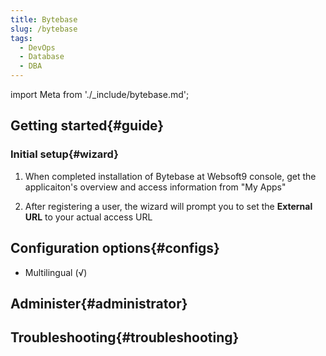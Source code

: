 ```yaml
---
title: Bytebase
slug: /bytebase
tags:
  - DevOps
  - Database
  - DBA
---
```


import Meta from './_include/bytebase.md';

<Meta name="meta" />

## Getting started{#guide}

### Initial setup{#wizard}

1. When completed installation of Bytebase at Websoft9 console, get the applicaiton's overview and access information from "My Apps"  

2. After registering a user, the wizard will prompt you to set the **External URL** to your actual access URL


## Configuration options{#configs}

- Multilingual (√)

## Administer{#administrator}

## Troubleshooting{#troubleshooting}
